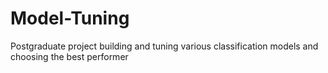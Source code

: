 # Model-Tuning
Postgraduate project building and tuning various classification models and choosing the best performer
